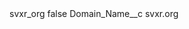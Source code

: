 <?xml version="1.0" encoding="UTF-8"?>
<CustomMetadata xmlns="http://soap.sforce.com/2006/04/metadata" xmlns:xsi="http://www.w3.org/2001/XMLSchema-instance" xmlns:xsd="http://www.w3.org/2001/XMLSchema">
    <label>svxr_org</label>
    <protected>false</protected>
    <values>
        <field>Domain_Name__c</field>
        <value xsi:type="xsd:string">svxr.org</value>
    </values>
</CustomMetadata>
